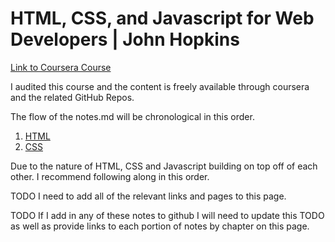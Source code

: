 # HTML, CSS, and Javascript for Web Developers | John Hopkins

[Link to Coursera Course](https://www.coursera.org/learn/html-css-javascript-for-web-developers)

I audited this course and the content is freely available through coursera and the related GitHub Repos.

The flow of the notes.md will be chronological in this order.

1. [HTML](./HTML/README.md)
2. [CSS](./CSS/README.md)

Due to the nature of HTML, CSS and Javascript building on top off of each other.
I recommend following along in this order.

TODO I need to add all of the relevant links and pages to this page.

TODO If I add in any of these notes to github I will need to update this TODO as well as provide links to each portion of notes by chapter on this page.
